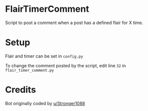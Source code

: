 # FlairTimerComment
Script to post a comment when a post has a defined flair for X time. 

# Setup

Flair and timer can be set in `config.py` 

To change the comment posted by the script, edit line `32` in `flair_timer_comment.py`

# Credits

Bot originally coded by [u/Stronger1088](https://old.reddit.com/user/Stronger1088)
